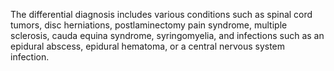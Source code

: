 The differential diagnosis includes various conditions such as spinal cord tumors, disc herniations, postlaminectomy pain syndrome, multiple sclerosis, cauda equina syndrome, syringomyelia, and infections such as an epidural abscess, epidural hematoma, or a central nervous system infection.